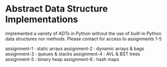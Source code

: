 # Abstract Data Structure Implementations

Implemented a variety of ADTs in Python without the use of built-in Python data structures nor methods. Please contact for access to assignments 1-5

assignment-1 : static arrays
assignment-2 : dynamic arrays & bags 
assignment-3 : queues & stacks
assignment-4 : AVL & BST trees
assignment-5 : binary heap
assignment-6 : hash maps
